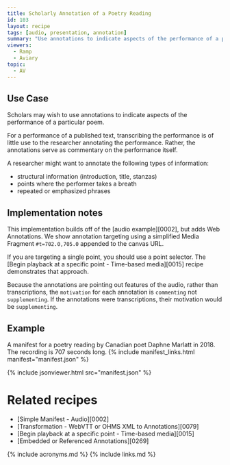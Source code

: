 ```yaml
---
title: Scholarly Annotation of a Poetry Reading
id: 103
layout: recipe
tags: [audio, presentation, annotation]
summary: "Use annotations to indicate aspects of the performance of a particular poem."
viewers:
  - Ramp
  - Aviary
topic:
  - AV
---
```



## Use Case

Scholars may wish to use annotations to indicate aspects of the performance of a particular poem.  

For a performance of a published text, transcribing the performance is of little use to the researcher annotating the performance.  Rather, the annotations serve as commentary on the performance itself.

A researcher might want to annotate the following types of information:
* structural information (introduction, title, stanzas)
* points where the performer takes a breath
* repeated or emphasized phrases

## Implementation notes

This implementation builds off of the [audio example][0002], but adds Web Annotations. We show annotation targeting using a simplified Media Fragment `#t=702.0,705.0` appended to the canvas URL.

If you are targeting a single point, you should use a point selector.  The [Begin playback at a specific point - Time-based media][0015] recipe demonstrates that approach.

Because the annotations are pointing out features of the audio, rather than transcriptions, the `motivation` for each annotation is `commenting` not `supplementing`.  If the annotations were transcriptions, their motivation would be `supplementing`.


## Example

A manifest for a poetry reading by Canadian poet Daphne Marlatt in 2018.  The recording is 707 seconds long.
{% include manifest_links.html manifest="manifest.json" %}

{% include jsonviewer.html src="manifest.json" %}


# Related recipes

* [Simple Manifest - Audio][0002]
* [Transformation - WebVTT or OHMS XML to Annotations][0079]
* [Begin playback at a specific point - Time-based media][0015]
* [Embedded or Referenced Annotations][0269]

{% include acronyms.md %}
{% include links.md %}

